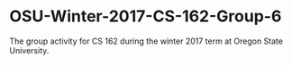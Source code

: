 # OSU-Winter-2017-CS-162-Group-6
The group activity for CS 162 during the winter 2017 term at Oregon State University.
